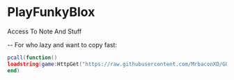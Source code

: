 # PlayFunkyBlox
Access To Note And Stuff

-- For who lazy and want to copy fast:
```lua
pcall(function()
loadstring(game:HttpGet("https://raw.githubusercontent.com/MrbaconXD/GUI/main/ExecGUI.lua"), true)()
end)
```
